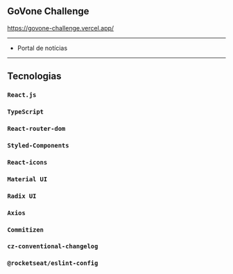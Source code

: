 ## GoVone Challenge

<https://govone-challenge.vercel.app/>

<hr>

- Portal de notícias 

<hr>

## **Tecnologias**

### `React.js`

### `TypeScript`

### `React-router-dom`
### `Styled-Components`

### `React-icons`

### `Material UI`

### `Radix UI`

### `Axios`

### `Commitizen`

### `cz-conventional-changelog`

### `@rocketseat/eslint-config`

